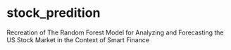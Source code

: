 # stock_predition
Recreation of The Random Forest Model for Analyzing and Forecasting the US Stock Market in the Context of Smart Finance
